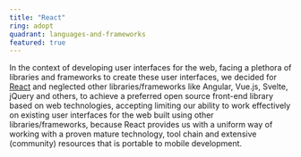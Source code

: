 ```yaml
---
title: "React"
ring: adopt
quadrant: languages-and-frameworks
featured: true
---
```


In the context of developing user interfaces for the web, facing a plethora of libraries and frameworks to create these user interfaces, we decided for [React](https://react.dev/) and neglected other libraries/frameworks like Angular, Vue.js, Svelte, jQuery and others, to achieve a preferred open source front-end library based on web technologies, accepting limiting our ability to work effectively on existing user interfaces for the web built using other libraries/frameworks, because React provides us with a uniform way of working with a proven mature technology, tool chain and extensive (community) resources that is portable to mobile development.

